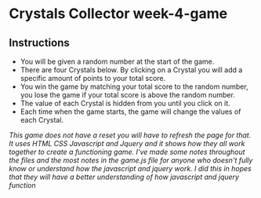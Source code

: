 # Crystals Collector week-4-game

## Instructions
* You will be given a random number at the start of the game.
* There are four Crystals below. By clicking on a Crystal you will add a specific amount of points to your total score.
* You win the game by matching your total score to the random number, you lose the game if your total score is above the random number.
* The value of each Crystal is hidden from you until you click on it.
* Each time when the game starts, the game will change the values of each Crystal.

_This game does not have a reset you will have to refresh the page for that. It uses HTML CSS Javascript and Jquery and it shows how they all work together to create a functioning game. I've made some notes throughout the files and the most notes in the game.js file for anyone who doesn't fully know or understand how the javascript and jquery work. I did this in hopes that they will have a better understanding of how javascript and jquery function_


